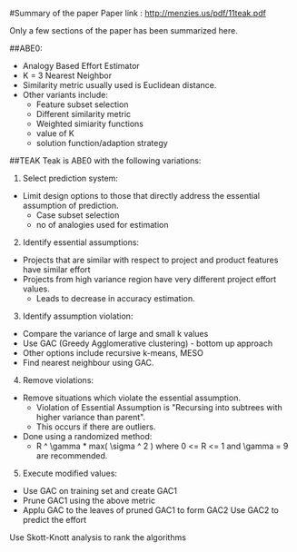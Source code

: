 #Summary of the paper
Paper link : http://menzies.us/pdf/11teak.pdf

Only a few sections of the paper has been summarized here.

##ABE0:
* Analogy Based Effort Estimator
* K = 3 Nearest Neighbor
* Similarity metric usually used is Euclidean distance.
* Other variants include:
  * Feature subset selection
  * Different similarity metric
  * Weighted simiarity functions
  * value of K
  * solution function/adaption strategy

##TEAK
Teak is ABE0 with the following variations:
1. Select prediction system:
* Limit design options to those that directly address the essential assumption of prediction. 
  * Case subset selection
  * no of analogies used for estimation

2. Identify essential assumptions:
* Projects that are similar with respect to project and product features have similar effort
* Projects from high variance region have very different project effort values. 
  * Leads to decrease in accuracy estimation.

3. Identify assumption violation:
* Compare the variance of large and small k values
* Use GAC (Greedy Agglomerative clustering) - bottom up approach
* Other options include recursive k-means, MESO
* Find nearest neighbour using GAC.

4. Remove violations:
* Remove situations which violate the essential assumption.
  * Violation of Essential Assumption is "Recursing into subtrees with higher variance than parent".
  * This occurs if there are outliers.
* Done using a randomized method:
  * R ^ \gamma * max\( \sigma ^ 2 \)  where 0 <= R <= 1 and \gamma = 9 are recommended.

5. Execute modified values:
* Use GAC on training set and create GAC1
* Prune GAC1 using the above metric
* Applu GAC to the leaves of pruned GAC1 to form GAC2
Use GAC2 to predict the effort


Use Skott-Knott analysis to rank the algorithms
